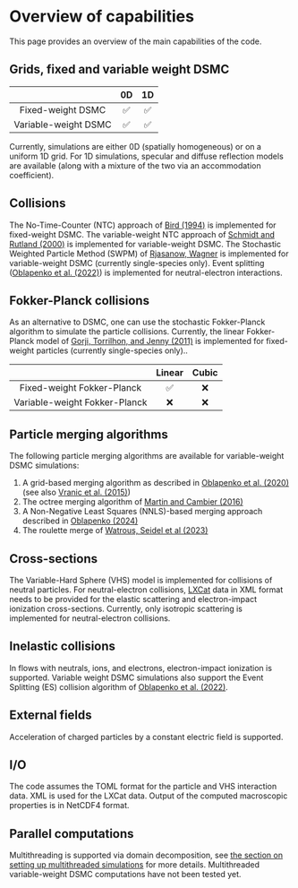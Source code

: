 # Overview of capabilities

This page provides an overview of the main capabilities of the code.

## Grids, fixed and variable weight DSMC
|                        | **0D**                                        | **1D** |
|:----------------------:|:-----------------------------------------:|:----:|
| Fixed-weight DSMC      | ✅                                        | ✅ |
| Variable-weight DSMC   | ✅ |  ✅ |

Currently, simulations are either 0D (spatially homogeneous) or on a uniform 1D grid.
For 1D simulations, specular and diffuse reflection models are available (along with a mixture of the two
via an accommodation coefficient).

## Collisions
The No-Time-Counter (NTC) approach of [Bird (1994)](https://doi.org/10.1093/oso/9780198561958.001.0001) is implemented for fixed-weight DSMC.
The variable-weight NTC approach of [Schmidt and Rutland (2000)](https://doi.org/10.1006/jcph.2000.6568) is implemented for variable-weight DSMC.
The Stochastic Weighted Particle Method (SWPM) of [Rjasanow, Wagner](https://doi.org/10.1007/3-540-27689-0) is implemented for variable-weight DSMC (currently single-species only).
Event splitting ([Oblapenko et al. (2022)](https://doi.org/10.1016/j.jcp.2022.111390)) is implemented for neutral-electron interactions.

## Fokker-Planck collisions
As an alternative to DSMC, one can use the stochastic Fokker-Planck algorithm to simulate the particle collisions.
Currently, the linear Fokker-Planck model of [Gorji, Torrilhon, and Jenny (2011)](https://doi.org/10.1017/jfm.2011.188) is implemented for fixed-weight particles (currently single-species only)..

|                        | **Linear**                                        | **Cubic** |
|:----------------------:|:-----------------------------------------:|:----:|
| Fixed-weight Fokker-Planck      | ✅                                        | ❌ |
| Variable-weight Fokker-Planck   | ❌ | ❌ |

## Particle merging algorithms
The following particle merging algorithms are available for variable-weight DSMC
simulations:

  1. A grid-based merging algorithm as described in [Oblapenko et al. (2020)](https://doi.org/10.1016/j.jcp.2020.109302) (see also [Vranic et al. (2015)](https://doi.org/10.1016/j.cpc.2015.01.020))
  2. The octree merging algorithm of [Martin and Cambier (2016)](https://doi.org/10.1016/j.jcp.2016.01.020)
  3. A Non-Negative Least Squares (NNLS)-based merging approach described in [Oblapenko (2024)](https://doi.org/10.48550/arXiv.2412.12354)
  4. The roulette merge of [Watrous, Seidel et al (2023)](https://www.osti.gov/servlets/purl/2431184)

## Cross-sections
The Variable-Hard Sphere (VHS) model is implemented for collisions of neutral particles.
For neutral-electron collisions, [LXCat](http://www.lxcat.net) data in XML format needs to be provided
for the elastic scattering and electron-impact ionization cross-sections. Currently, only
isotropic scattering is implemented for neutral-electron collisions.

## Inelastic collisions
In flows with neutrals, ions, and electrons, electron-impact ionization is supported.
Variable weight DSMC simulations also support the Event Splitting (ES) collision algorithm
of [Oblapenko et al. (2022)](https://doi.org/10.1016/j.jcp.2022.111390).

## External fields
Acceleration of charged particles by a constant electric field is supported.

## I/O
The code assumes the TOML format for the particle and VHS interaction data. XML is used
for the LXCat data.
Output of the computed macroscopic properties is in NetCDF4 format.

## Parallel computations
Multithreading is supported via domain decomposition,
see [the section on setting up multithreaded simulations](@ref "Multithreaded simulations") for more details.
Multithreaded variable-weight DSMC computations have not been tested yet.